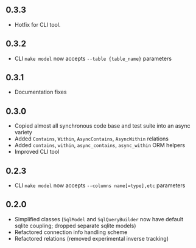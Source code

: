 ## 0.3.3

- Hotfix for CLI tool.

## 0.3.2

- CLI `make model` now accepts `--table {table_name}` parameters

## 0.3.1

- Documentation fixes

## 0.3.0

- Copied almost all synchronous code base and test suite into an async variety
- Added `Contains`, `Within`, `AsyncContains`, `AsyncWithin` relations
- Added `contains`, `within`, `async_contains`, `async_within` ORM helpers
- Improved CLI tool

## 0.2.3

- CLI `make model` now accepts `--columns name[=type],etc` parameters

## 0.2.0

- Simplified classes (`SqlModel` and `SqlQueryBuilder` now have default sqlite
coupling; dropped separate sqlite models)
- Refactored connection info handling scheme
- Refactored relations (removed experimental inverse tracking)
